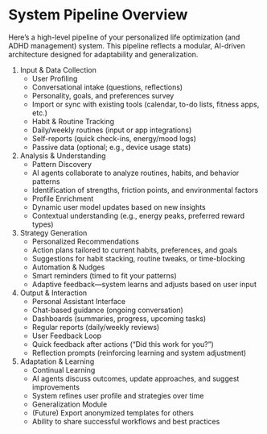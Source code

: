 # System Pipeline Overview

Here’s a high-level pipeline of your personalized life optimization (and ADHD management) system. This pipeline reflects a modular, AI-driven architecture designed for adaptability and generalization.

1. Input & Data Collection
   - User Profiling
   - Conversational intake (questions, reflections)
   - Personality, goals, and preferences survey
   - Import or sync with existing tools (calendar, to-do lists, fitness apps, etc.)
   - Habit & Routine Tracking
   - Daily/weekly routines (input or app integrations)
   - Self-reports (quick check-ins, energy/mood logs)
   - Passive data (optional; e.g., device usage stats)
2. Analysis & Understanding
   - Pattern Discovery
   - AI agents collaborate to analyze routines, habits, and behavior patterns
   - Identification of strengths, friction points, and environmental factors
   - Profile Enrichment
   - Dynamic user model updates based on new insights
   - Contextual understanding (e.g., energy peaks, preferred reward types)
3. Strategy Generation
   - Personalized Recommendations
   - Action plans tailored to current habits, preferences, and goals
   - Suggestions for habit stacking, routine tweaks, or time-blocking
   - Automation & Nudges
   - Smart reminders (timed to fit your patterns)
   - Adaptive feedback—system learns and adjusts based on user input
4. Output & Interaction
   - Personal Assistant Interface
   - Chat-based guidance (ongoing conversation)
   - Dashboards (summaries, progress, upcoming tasks)
   - Regular reports (daily/weekly reviews)
   - User Feedback Loop
   - Quick feedback after actions (“Did this work for you?”)
   - Reflection prompts (reinforcing learning and system adjustment)
5. Adaptation & Learning
   - Continual Learning
   - AI agents discuss outcomes, update approaches, and suggest improvements
   - System refines user profile and strategies over time
   - Generalization Module
   - (Future) Export anonymized templates for others
   - Ability to share successful workflows and best practices
